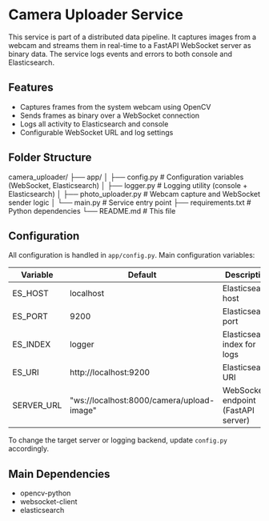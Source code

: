# Camera Uploader Service

This service is part of a distributed data pipeline. It captures images from a webcam and streams them in real-time to a FastAPI WebSocket server as binary data. The service logs events and errors to both console and Elasticsearch.

## Features
- Captures frames from the system webcam using OpenCV
- Sends frames as binary over a WebSocket connection
- Logs all activity to Elasticsearch and console
- Configurable WebSocket URL and log settings

## Folder Structure
camera_uploader/
├── app/
│ ├── config.py # Configuration variables (WebSocket, Elasticsearch)
│ ├── logger.py # Logging utility (console + Elasticsearch)
│ ├── photo_uploader.py # Webcam capture and WebSocket sender logic
│ └── main.py # Service entry point
├── requirements.txt # Python dependencies
└── README.md # This file



## Configuration
All configuration is handled in `app/config.py`. Main configuration variables:

| Variable       | Default                       | Description                                  |
|----------------|-------------------------------|----------------------------------------------|
| ES_HOST        | localhost                     | Elasticsearch host                           |
| ES_PORT        | 9200                          | Elasticsearch port                           |
| ES_INDEX       | logger                        | Elasticsearch index for logs                 |
| ES_URI         | http://localhost:9200         | Elasticsearch URI                            |
| SERVER_URL     |"ws://localhost:8000/camera/upload-image"| WebSocket endpoint (FastAPI server)|

To change the target server or logging backend, update `config.py` accordingly.

## Main Dependencies
- opencv-python
- websocket-client
- elasticsearch

